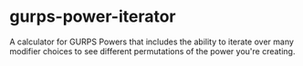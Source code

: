 # gurps-power-iterator
A calculator for GURPS Powers that includes the ability to iterate over many modifier choices to see different permutations of the power you're creating.
